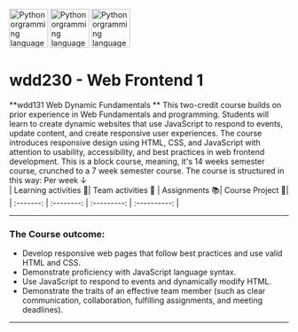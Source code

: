 <img src="images/css.webp" alt="Python orgramming language logo" width=70> <img src="images/html.webp" alt="Python orgramming language logo" width=70> <img src="images/javascript.webp" alt="Python orgramming language logo" width=70>

# wdd230 - Web Frontend 1

**wdd131 Web Dynamic Fundamentals ** This two-credit course builds on prior experience in Web Fundamentals and programming. Students will learn to create dynamic websites that use JavaScript to respond to events, update content, and create responsive user experiences. The course introduces responsive design using HTML, CSS, and JavaScript with attention to usability, accessibility, and best practices in web frontend development. 
This is a block course, meaning, it's 14 weeks semester course, crunched to a 7 week semester course. The course is structured in this way: Per week ↓  
| Learning activities 🎯| Team activities 🤝 | Assignments 📚| Course Project 🧪|
| :-------: | :--------: | :---------: | :----------: |

---

### The Course outcome:

- Develop responsive web pages that follow best practices and use valid HTML and CSS.
- Demonstrate proficiency with JavaScript language syntax.
- Use JavaScript to respond to events and dynamically modify HTML.
- Demonstrate the traits of an effective team member (such as clear communication, collaboration, fulfilling assignments, and meeting deadlines).

---
